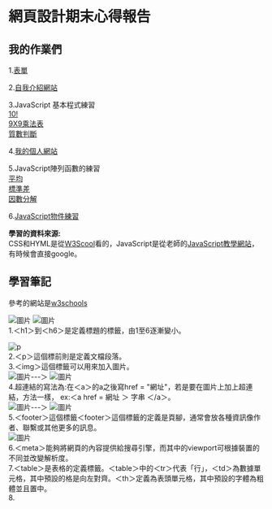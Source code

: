 # 網頁設計期末心得報告

## 我的作業們

1.[表單](https://github.com/jifkavnb0205/wp108b/tree/master/homework/form)  
  
2.[自我介紹網站](https://github.com/jifkavnb0205/wp108b/tree/master/homework/%E8%87%AA%E4%BB%8B)  
  
3.JavaScript 基本程式練習  
[10!](https://github.com/jifkavnb0205/wp108b/blob/master/javascript/10!.js)  
[9X9乘法表](https://github.com/jifkavnb0205/wp108b/blob/master/javascript/jojo%E4%B9%98%E6%B3%95%E8%A1%A8.js)  
[質數判斷](https://github.com/jifkavnb0205/wp108b/blob/master/javascript/prime.js)  
  
4.[我的個人網站](https://github.com/jifkavnb0205/wp108b/tree/master/midtest)  
  
5.JavaScript陣列函數的練習  
[平均](https://github.com/jifkavnb0205/wp108b/blob/master/javascript/1D/aver.js)  
[標準差](https://github.com/jifkavnb0205/wp108b/blob/master/javascript/1D/sd.js)  
[因數分解](https://github.com/jifkavnb0205/wp108b/blob/master/javascript/1D/factor.js)  

6.[JavaScript物件練習](https://github.com/jifkavnb0205/wp108b/tree/master/javascript/object)  
  
**學習的資料來源:**  
CSS和HYML是從[W3Scool](https://www.w3schools.com/)看的，JavaScript是從老師的[JavaScript教學網站](https://misavo.com/blog/%E9%99%B3%E9%8D%BE%E8%AA%A0/%E6%9B%B8%E7%B1%8D/JavaScript/%E5%9F%BA%E7%A4%8E?fbclid=IwAR3UhegANKkxB8ipp4m5_5IsSybGzyf7XgaZ9wb5dzpmINhZo7xEXHP0jjs)，有時候會直接google。
    
## 學習筆記
參考的網站是[w3schools](https://www.w3schools.com/)  
  
![圖片](https://scontent.fkhh1-2.fna.fbcdn.net/v/t1.15752-9/105296025_264173614917870_1890348053333262658_n.png?_nc_cat=107&_nc_sid=b96e70&_nc_ohc=hLaQABx7mIAAX-CqSs8&_nc_ht=scontent.fkhh1-2.fna&oh=bdccfab0052373419d52a7006d7b8e2a&oe=5F1BC04F)
![圖片](https://scontent.fkhh1-2.fna.fbcdn.net/v/t1.15752-9/105388605_370530717253011_7548635058711034814_n.png?_nc_cat=111&_nc_sid=b96e70&_nc_ohc=DsKO3Axzne4AX-zylvR&_nc_ht=scontent.fkhh1-2.fna&oh=4dbe25291eb0472002af138e49311758&oe=5F1ABCE9)  
1.＜h1＞到＜h6＞是定義標題的標籤，由1至6逐漸變小。
  
![p](https://scontent.fkhh1-2.fna.fbcdn.net/v/t1.15752-9/105038342_737283153725880_6318024820403656116_n.png?_nc_cat=108&_nc_sid=b96e70&_nc_ohc=ZDiIIRC9_RMAX9zmdGJ&_nc_ht=scontent.fkhh1-2.fna&oh=a273db0a73a5ef550e67cb3ba531a8da&oe=5F1B2783)  
2.＜p＞這個標前則是定義文檔段落。  
3.＜img＞這個標籤可以用來加入圖片。  
![圖片](https://scontent.fkhh1-2.fna.fbcdn.net/v/t1.15752-9/105487171_746637026142988_3566117358744579989_n.png?_nc_cat=107&_nc_sid=b96e70&_nc_ohc=MR4ERmOAIqYAX_A6PI_&_nc_ht=scontent.fkhh1-2.fna&oh=982be8a8e95f8c0eb1a25124392d9c57&oe=5F1A3662)---＞
![圖片](https://scontent.fkhh1-1.fna.fbcdn.net/v/t1.15752-9/105683159_605238227097338_7884539712398469396_n.png?_nc_cat=102&_nc_sid=b96e70&_nc_ohc=Q2aaQgnZTHEAX8Ui3qO&_nc_ht=scontent.fkhh1-1.fna&oh=ee4d4e76dfc58c457980c3863b0876b7&oe=5F1BD63B)  
4.超連結的寫法為:在＜a＞的a之後寫href = "網址"，若是要在圖片上加上超連結，方法一樣， 
ex:＜a href = 網址 ＞ 字串 ＜/a＞。  
![圖片](https://scontent.fkhh1-1.fna.fbcdn.net/v/t1.15752-9/104998938_597750117822448_753318321194371867_n.png?_nc_cat=100&_nc_sid=b96e70&_nc_ohc=Orh3IQ_miZAAX99EcKY&_nc_ht=scontent.fkhh1-1.fna&oh=21ff913dfb53d2da15d55486890460f0&oe=5F1AD5BF)---＞
![圖片](https://scontent.fkhh1-2.fna.fbcdn.net/v/t1.15752-9/105693750_753943315371315_1472891618766154528_n.png?_nc_cat=107&_nc_sid=b96e70&_nc_ohc=EK-QgGbgBvMAX-JTmeb&_nc_ht=scontent.fkhh1-2.fna&oh=b4e59a660b570b0f281442c2f421d63a&oe=5F1C5E2C)  
5.＜footer＞這個標籤＜footer＞這個標籤的定義是頁腳，通常會放各種資訊像作者、聯繫或其他更多的訊息。  
![圖片](https://scontent.fkhh1-2.fna.fbcdn.net/v/t1.15752-9/106411589_764572137715871_5792728676337989562_n.png?_nc_cat=107&_nc_sid=b96e70&_nc_ohc=Ye7xjfkB2vQAX_4-lN1&_nc_ht=scontent.fkhh1-2.fna&oh=b98007951bad2ba91a77db820491f39d&oe=5F1900F5)  
6.＜meta＞能夠將網頁的內容提供給搜尋引擎，而其中的viewport可根據裝置的不同並改變解析度。   
7.＜table＞是表格的定義標籤。＜table＞中的＜tr＞代表「行」，＜td＞為數據單元格，其中預設的格是向左對齊。＜th＞定義為表頭單元格，其中預設的字體為粗體並且置中。  
8.
